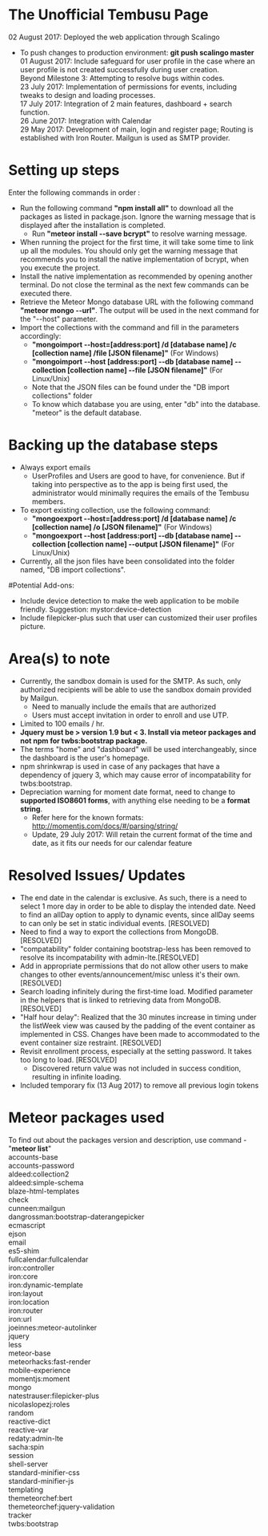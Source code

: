 # The Unofficial Tembusu Page
02 August 2017: Deployed the web application through Scalingo
  - To push changes to production environment: __git push scalingo master__  
01 August 2017: Include safeguard for user profile in the case where an user profile is not created successfully during user creation.  
Beyond Milestone 3: Attempting to resolve bugs within codes.  
23 July 2017: Implementation of permissions for events, including tweaks to design and loading processes.  
17 July 2017: Integration of 2 main features, dashboard + search function.  
26 June 2017: Integration with Calendar  
29 May 2017: Development of main, login and register page; Routing is established with Iron Router. Mailgun is used as SMTP provider.  

# Setting up steps
Enter the following commands in order :
+ Run the following command __"npm install all"__ to download all the packages as listed in package.json. Ignore the warning message that is displayed after the installation is completed.
  - Run __"meteor install --save bcrypt"__ to resolve warning message.
+ When running the project for the first time, it will take some time to link up all the modules. You should only get the warning message that recommends you to install the native implementation of bcrypt, when you execute the project.
+ Install the native implementation as recommended by opening another terminal. Do not close the terminal as the next few commands can be executed there.
+ Retrieve the Meteor Mongo database URL with the following command __"meteor mongo --url"__. The output will be used in the next command for the "--host" parameter.
+ Import the collections with the command and fill in the parameters accordingly:
  - __"mongoimport --host=[address:port] /d [database name] /c [collection name] /file [JSON filename]"__ (For Windows)
  - __"mongoimport --host [address:port] --db [database name] --collection [collection name] --file [JSON filename]"__ (For Linux/Unix)
  - Note that the JSON files can be found under the "DB import collections" folder
  - To know which database you are using, enter "db" into the database. "meteor" is the default database.  

# Backing up the database steps
+ Always export emails
  - UserProfiles and Users are good to have, for convenience. But if taking into perspective as to the app is being first used, the administrator would minimally requires the emails of the Tembusu members.
+ To export existing collection, use the following command:
  - __"mongoexport --host=[address:port] /d [database name] /c [collection name] /o [JSON filename]"__ (For Windows)
  - __"mongoexport --host [address:port] --db [database name] --collection [collection name] --output [JSON filename]"__ (For Linux/Unix)
+ Currently, all the json files have been consolidated into the folder named, "DB import collections".


#Potential Add-ons:
+ Include device detection to make the web application to be mobile friendly. Suggestion: mystor:device-detection
+ Include filepicker-plus such that user can customized their user profiles picture.


# Area(s) to note
+ Currently, the sandbox domain is used for the SMTP. As such, only authorized recipients will be able to use the sandbox domain provided by Mailgun.
  - Need to manually include the emails that are authorized
  - Users must accept invitation in order to enroll and use UTP.
+ Limited to 100 emails / hr.
+ __Jquery must be > version 1.9 but < 3. Install via meteor packages and not npm for twbs:bootstrap package.__
+ The terms "home" and "dashboard" will be used interchangeably, since the dashboard is the user's homepage.  
+ npm shrinkwrap is used in case of any packages that have a dependency of jquery 3, which may cause error of incompatability for twbs:bootstrap.   
+ Depreciation warning for moment date format, need to change to __supported ISO8601 forms__, with anything else needing to be a __format string__.
  - Refer here for the known formats: http://momentjs.com/docs/#/parsing/string/
  - Update, 29 July 2017: Will retain the current format of the time and date, as it fits our needs for our calendar feature


# Resolved Issues/ Updates
+ The end date in the calendar is exclusive. As such, there is a need to select 1 more day in order to be able to display the intended date. Need to find an allDay option to apply to dynamic events, since allDay seems to can only be set in static individual events. [RESOLVED]
+ Need to find a way to export the collections from MongoDB. [RESOLVED]
+ "compatability" folder containing bootstrap-less has been removed to resolve its incompatability with admin-lte.[RESOLVED]
+ Add in appropriate permissions that do not allow other users to make changes to other events/announcement/misc unless it's their own. [RESOLVED]
+ Search loading infinitely during the first-time load. Modified parameter in the helpers that is linked to retrieving data from MongoDB. [RESOLVED]
+ "Half hour delay": Realized that the 30 minutes increase in timing under the listWeek view was caused by the padding of the event container as implemented in CSS. Changes have been made to accommodated to the event container size restraint. [RESOLVED]
+ Revisit enrollment process, especially at the setting password. It takes too long to load. [RESOLVED]
  - Discovered return value was not included in success condition, resulting in infinite loading.
+ Included temporary fix (13 Aug 2017) to remove all previous login tokens

# Meteor packages used
To find out about the packages version and description, use command - "__meteor list__"  
accounts-base                          
accounts-password                      
aldeed:collection2                     
aldeed:simple-schema                   
blaze-html-templates                   
check                                  
cunneen:mailgun                        
dangrossman:bootstrap-daterangepicker  
ecmascript                             
ejson                                  
email                                  
es5-shim                               
fullcalendar:fullcalendar                          
iron:controller                        
iron:core                              
iron:dynamic-template                  
iron:layout                            
iron:location                          
iron:router                            
iron:url                               
joeinnes:meteor-autolinker             
jquery                                 
less                                   
meteor-base                            
meteorhacks:fast-render                
mobile-experience                      
momentjs:moment                        
mongo                                  
natestrauser:filepicker-plus           
nicolaslopezj:roles                    
random                                 
reactive-dict                          
reactive-var                           
redaty:admin-lte                       
sacha:spin                             
session                                
shell-server                           
standard-minifier-css                  
standard-minifier-js                   
templating                             
themeteorchef:bert                     
themeteorchef:jquery-validation        
tracker                                
twbs:bootstrap                                            
